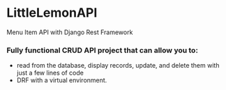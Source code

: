 # LittleLemonAPI
Menu Item API with Django Rest Framework

### Fully functional CRUD API project that can allow you to:
  - read from the database, display records, update, and delete them with just a few lines of code
  - DRF with a virtual environment.
